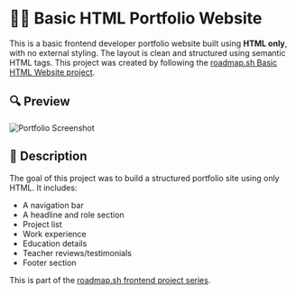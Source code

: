 
# 🧑‍💻 Basic HTML Portfolio Website

This is a basic frontend developer portfolio website built using **HTML only**, with no external styling. The layout is clean and structured using semantic HTML tags. This project was created by following the [roadmap.sh Basic HTML Website project](https://roadmap.sh/projects/basic-html-website).



## 🔍 Preview

![Portfolio Screenshot](https://github.com/user-attachments/assets/c61e394e-0bee-40f4-b2e8-bc9ca3f958de)



## 📄 Description

The goal of this project was to build a structured portfolio site using only HTML. It includes:
- A navigation bar
- A headline and role section
- Project list
- Work experience
- Education details
- Teacher reviews/testimonials
- Footer section

This is part of the [roadmap.sh frontend project series](https://roadmap.sh/projects/basic-html-website).

